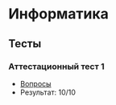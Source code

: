 # Информатика
## Тесты
### Аттестационный тест 1

- [Вопросы](https://github.com/maxbarsukov/itmo/blob/master/%D0%B8%D0%BD%D1%84%D0%BE%D1%80%D0%BC%D0%B0%D1%82%D0%B8%D0%BA%D0%B0/%D1%82%D0%B5%D1%81%D1%82%D1%8B%2F%D0%90%D1%82%D1%82%D0%B5%D1%81%D1%82%D0%B0%D1%86%D0%B8%D0%BE%D0%BD%D0%BD%D1%8B%D0%B9%20%D1%82%D0%B5%D1%81%D1%82%201.pdf)
- Результат: 10/10

